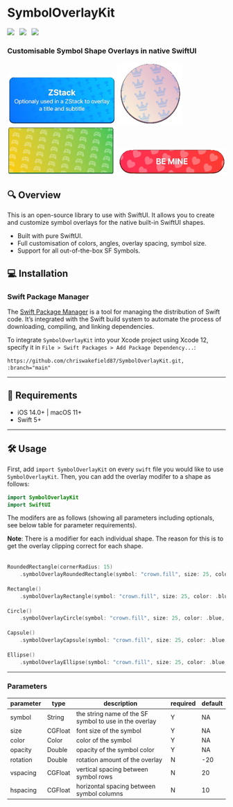 # SymbolOverlayKit

<img src="https://img.shields.io/badge/PLATFORM-IOS%20-lightgray?style=for-the-badge" />&nbsp;&nbsp;&nbsp;<img src="https://img.shields.io/badge/LICENSE-MIT-lightgray?style=for-the-badge" />&nbsp;&nbsp;&nbsp;<img src="https://img.shields.io/badge/MADE WITH-SWIFTUI-orange?style=for-the-badge" />

### Customisable Symbol Shape Overlays in native SwiftUI

<p align="left">
  <img src="./Screenshots/roundedrectangle.png" width="250" />
  <img src="./Screenshots/circle.png" width="150"/>
  <img src="./Screenshots/rectangle.png" width="250" />
  <img src="./Screenshots/capsule.png" width="250" />
</p>

## 🔍 Overview

This is an open-source library to use with SwiftUI. It allows you to create and customize symbol overlays for the native built-in SwiftUI shapes.

- Built with pure SwiftUI.
- Full customisation of colors, angles, overlay spacing, symbol size.
- Support for all out-of-the-box SF Symbols.

## 💻 Installation

### Swift Package Manager

The [Swift Package Manager](https://swift.org/package-manager/) is a tool for managing the distribution of Swift code. It’s integrated with the Swift build system to automate the process of downloading, compiling, and linking dependencies.

To integrate `SymbolOverlayKit` into your Xcode project using Xcode 12, specify it in `File > Swift Packages > Add Package Dependency...`:

```ogdl
https://github.com/chriswakefield87/SymbolOverlayKit.git, :branch="main"
```

---

## 🧳 Requirements

- iOS 14.0+ | macOS 11+
- Swift 5+

---

## 🛠 Usage

First, add `import SymbolOverlayKit` on every `swift` file you would like to use `SymbolOverlayKit`. Then, you can add the overlay modifer to a shape as follows:

```swift
import SymbolOverlayKit
import SwiftUI
```
The modifers are as follows (showing all parameters including optionals, see below table for parameter requirements).

**Note**: There is a modifier for each individual shape. The reason for this is to get the overlay clipping correct for each shape.

```swift

RoundedRectangle(cornerRadius: 15)
    .symbolOverlayRoundedRectangle(symbol: "crown.fill", size: 25, color: .blue, opacity: 0.2, rectangleCornerRadius: 15, rotation: -10, vspacing: 20, hspacing: 15)

Rectangle()
    .symbolOverlayRectangle(symbol: "crown.fill", size: 25, color: .blue, opacity: 0.2, rotation: -10, vspacing: 20, hspacing: 15)

Circle()
    .symbolOverlayCircle(symbol: "crown.fill", size: 25, color: .blue, opacity: 0.2, rotation: -10, vspacing: 20, hspacing: 15)

Capsule()
    .symbolOverlayCapsule(symbol: "crown.fill", size: 25, color: .blue, opacity: 0.2, rotation: -10, vspacing: 20, hspacing: 15)

Ellipse()
    .symbolOverlayEllipse(symbol: "crown.fill", size: 25, color: .blue, opacity: 0.2, rotation: -10, vspacing: 20, hspacing: 15)
```

---

### Parameters

| parameter          | type           | description                                              | required                       | default                                                                 
| ------------------ | -------------- | -------------------------------------------------------- | ------------------------------ | --------------
| symbol             | String         | the string name of the SF symbol to use in the overlay   | Y                              | NA
| size               | CGFloat        | font size of the symbol                                  | Y                              | NA                                                              
| color              | Color          | color of the symbol                                      | Y                              | NA
| opacity            | Double         | opacity of the symbol color                              | Y                              | NA
| rotation           | Double         | rotation amount of the overlay                           | N                              | -20
| vspacing           | CGFloat        | vertical spacing between symbol rows                     | N                              | 20                                                           
| hspacing           | CGFloat        | horizontal spacing between symbol columns                | N                              | 10                                                               
